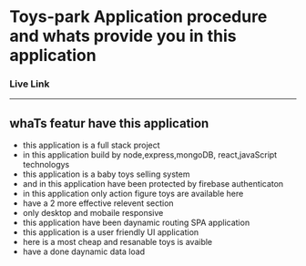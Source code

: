 # Toys-park Application procedure and whats provide you in this application

### Live Link 
  
<hr>

## whaTs featur have this application 
* this application is a full stack project
* in this application build by node,express,mongoDB, react,javaScript technologys
* this application is a baby toys selling system
* and in this application have been protected by firebase authenticaton
* in this application only action figure toys are available here 
* have a  2 more effective relevent section 
* only desktop and mobaile responsive
* this application have been daynamic routing SPA application
* this application is a user friendly UI application
*  here is a most cheap and resanable toys is avaible
* have a done daynamic data load